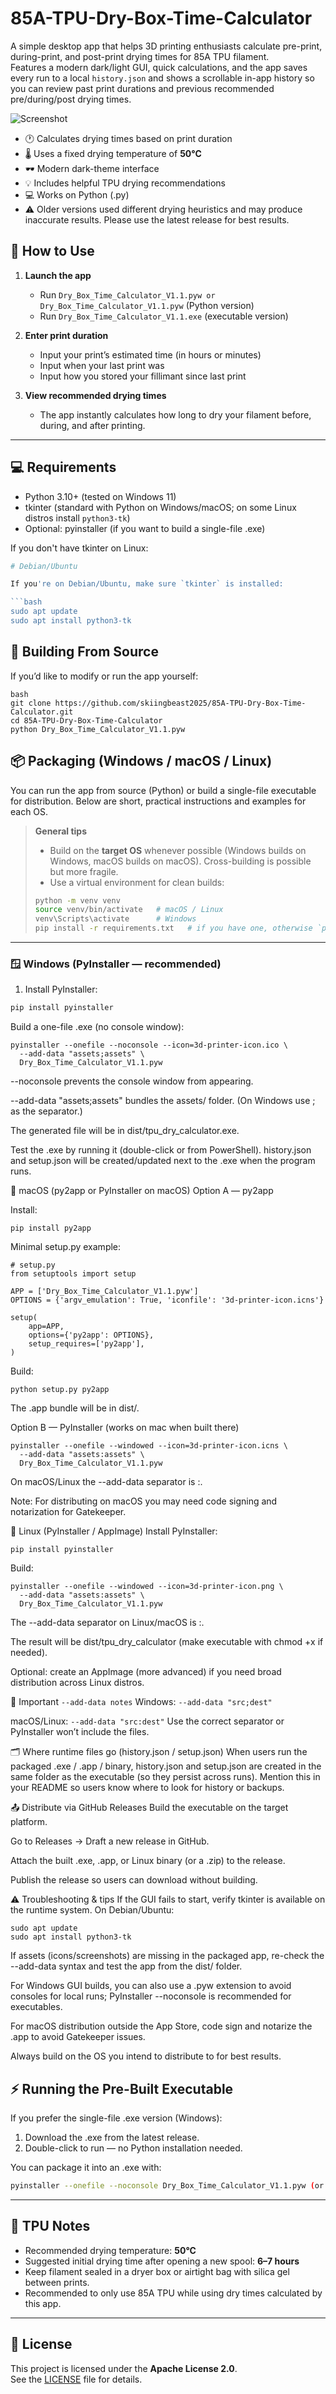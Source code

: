 # 85A-TPU-Dry-Box-Time-Calculator

A simple desktop app that helps 3D printing enthusiasts calculate pre-print, during-print, and post-print drying times for 85A TPU filament.  
Features a modern dark/light GUI, quick calculations, and the app saves every run to a local `history.json` and shows a scrollable in-app history so you can review past print durations and previous recommended pre/during/post drying times.

![Screenshot](assets/screenshots/Dry_Box_Time_Calculator_V1.1.png)

- 🕐 Calculates drying times based on print duration  
- 🌡️ Uses a fixed drying temperature of **50°C**  
- 🕶️ Modern dark-theme interface  
- 💡 Includes helpful TPU drying recommendations  
- 💻 Works on Python (.py)
- ⚠️ Older versions used different drying heuristics and may produce inaccurate results. Please use the latest release for best results.

## 🚀 How to Use

1. **Launch the app**
   - Run `Dry_Box_Time_Calculator_V1.1.pyw or Dry_Box_Time_Calculator_V1.1.pyw` (Python version)
   - Run `Dry_Box_Time_Calculator_V1.1.exe` (executable version)

2. **Enter print duration**
   - Input your print’s estimated time (in hours or minutes)
   - Input when your last print was
   - Input how you stored your fillimant since last print

3. **View recommended drying times**
   - The app instantly calculates how long to dry your filament before, during, and after printing.

---

## 💻 Requirements

- Python 3.10+ (tested on Windows 11)
- tkinter (standard with Python on Windows/macOS; on some Linux distros install `python3-tk`)
- Optional: pyinstaller (if you want to build a single-file .exe)

If you don't have tkinter on Linux:
```bash
# Debian/Ubuntu

If you're on Debian/Ubuntu, make sure `tkinter` is installed:

```bash
sudo apt update
sudo apt install python3-tk
```
## 💾 Building From Source
If you’d like to modify or run the app yourself:
```
bash
git clone https://github.com/skiingbeast2025/85A-TPU-Dry-Box-Time-Calculator.git
cd 85A-TPU-Dry-Box-Time-Calculator
python Dry_Box_Time_Calculator_V1.1.pyw
```
## 📦 Packaging (Windows / macOS / Linux)

You can run the app from source (Python) or build a single-file executable for distribution. Below are short, practical instructions and examples for each OS.

> **General tips**
> - Build on the **target OS** whenever possible (Windows builds on Windows, macOS builds on macOS). Cross-building is possible but more fragile.
> - Use a virtual environment for clean builds:
> ```bash
> python -m venv venv
> source venv/bin/activate   # macOS / Linux
> venv\Scripts\activate      # Windows
> pip install -r requirements.txt   # if you have one, otherwise `pip install pyinstaller`
> ```

---

### 🪟 Windows (PyInstaller — recommended)
1. Install PyInstaller:
```bash
pip install pyinstaller
```
Build a one-file .exe (no console window):
```
pyinstaller --onefile --noconsole --icon=3d-printer-icon.ico \
  --add-data "assets;assets" \
  Dry_Box_Time_Calculator_V1.1.pyw
```
--noconsole prevents the console window from appearing.

--add-data "assets;assets" bundles the assets/ folder. (On Windows use ; as the separator.)

The generated file will be in dist/tpu_dry_calculator.exe.

Test the .exe by running it (double-click or from PowerShell).
history.json and setup.json will be created/updated next to the .exe when the program runs.

 macOS (py2app or PyInstaller on macOS)
Option A — py2app

Install:
```
pip install py2app
```
Minimal setup.py example:
```
# setup.py
from setuptools import setup

APP = ['Dry_Box_Time_Calculator_V1.1.pyw']
OPTIONS = {'argv_emulation': True, 'iconfile': '3d-printer-icon.icns'}

setup(
    app=APP,
    options={'py2app': OPTIONS},
    setup_requires=['py2app'],
)
```
Build:
```
python setup.py py2app
```
The .app bundle will be in dist/.

Option B — PyInstaller (works on mac when built there)
```
pyinstaller --onefile --windowed --icon=3d-printer-icon.icns \
  --add-data "assets:assets" \
  Dry_Box_Time_Calculator_V1.1.pyw
```
On macOS/Linux the --add-data separator is :.

Note: For distributing on macOS you may need code signing and notarization for Gatekeeper.

🐧 Linux (PyInstaller / AppImage)
Install PyInstaller:
```
pip install pyinstaller
```
Build:
```
pyinstaller --onefile --windowed --icon=3d-printer-icon.png \
  --add-data "assets:assets" \
  Dry_Box_Time_Calculator_V1.1.pyw
```
The --add-data separator on Linux/macOS is :.

The result will be dist/tpu_dry_calculator (make executable with chmod +x if needed).

Optional: create an AppImage (more advanced) if you need broad distribution across Linux distros.

🔗 Important ```--add-data notes```
Windows: ```--add-data "src;dest"```

macOS/Linux: ```--add-data "src:dest"```
Use the correct separator or PyInstaller won’t include the files.

🗂 Where runtime files go (history.json / setup.json)
When users run the packaged .exe / .app / binary, history.json and setup.json are created in the same folder as the executable (so they persist across runs). Mention this in your README so users know where to look for history or backups.

📤 Distribute via GitHub Releases
Build the executable on the target platform.

Go to Releases → Draft a new release in GitHub.

Attach the built .exe, .app, or Linux binary (or a .zip) to the release.

Publish the release so users can download without building.

⚠️ Troubleshooting & tips
If the GUI fails to start, verify tkinter is available on the runtime system. On Debian/Ubuntu:
```
sudo apt update
sudo apt install python3-tk
```
If assets (icons/screenshots) are missing in the packaged app, re-check the --add-data syntax and test the app from the dist/ folder.

For Windows GUI builds, you can also use a .pyw extension to avoid consoles for local runs; PyInstaller --noconsole is recommended for executables.

For macOS distribution outside the App Store, code sign and notarize the .app to avoid Gatekeeper issues.

Always build on the OS you intend to distribute to for best results.

## ⚡ Running the Pre-Built Executable
If you prefer the single-file .exe version (Windows):
1. Download the .exe from the latest release.
2. Double-click to run — no Python installation needed.

You can package it into an .exe with:

```bash
pyinstaller --onefile --noconsole Dry_Box_Time_Calculator_V1.1.pyw (or Dry_Box_Time_Calculator_V1.1.py)
```

---

## 🧠 TPU Notes

- Recommended drying temperature: **50°C**  
- Suggested initial drying time after opening a new spool: **6–7 hours**  
- Keep filament sealed in a dryer box or airtight bag with silica gel between prints.
- Recommended to only use 85A TPU while using dry times calculated by this app.

---

## 📝 License

This project is licensed under the **Apache License 2.0**.  
See the [LICENSE](LICENSE) file for details.
